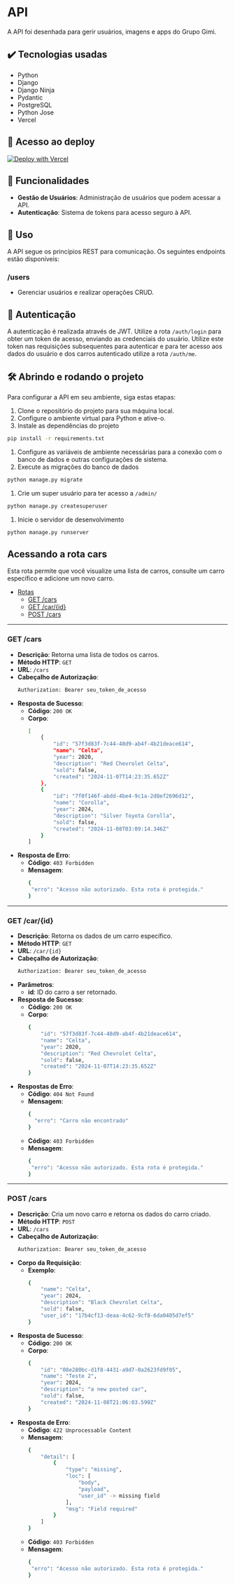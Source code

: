 # API

A API foi desenhada para gerir usuários, imagens e apps do Grupo Gimi.

## ✔️ Tecnologias usadas
- Python
- Django
- Django Ninja
- Pydantic
- PostgreSQL
- Python Jose
- Vercel

## 📁 Acesso ao deploy

[![Deploy with Vercel](https://vercel.com/button)](https://engenhadev.com.br/)

## 🔨 Funcionalidades

- **Gestão de Usuários**: Administração de usuários que podem acessar a API.
- **Autenticação**: Sistema de tokens para acesso seguro à API.

## 📌 Uso

A API segue os princípios REST para comunicação. Os seguintes endpoints estão disponíveis:

### /users
- Gerenciar usuários e realizar operações CRUD.

## 🔐 Autenticação

A autenticação é realizada através de JWT. Utilize a rota `/auth/login` para obter um token de acesso, enviando as credenciais do usuário. Utilize este token nas requisições subsequentes para autenticar e para ter acesso aos dados do usuário e dos carros autenticado utilize a rota `/auth/me`.

## 🛠️ Abrindo e rodando o projeto

Para configurar a API em seu ambiente, siga estas etapas:

1. Clone o repositório do projeto para sua máquina local.
2. Configure o ambiente virtual para Python e ative-o.
3. Instale as dependências do projeto
```bash
pip install -r requirements.txt
```
1. Configure as variáveis de ambiente necessárias para a conexão com o banco de dados e outras configurações de sistema.
2. Execute as migrações do banco de dados
```bash
python manage.py migrate
```
1. Crie um super usuário para ter acesso a `/admin/`
```bash
python manage.py createsuperuser
```
1. Inicie o servidor de desenvolvimento
```bash
python manage.py runserver
```

## Acessando a rota cars

Esta rota permite que você visualize uma lista de carros, consulte um carro específico e adicione um novo carro.

- [Rotas](#rotas-da-api)
  - [GET /cars](#get-cars)
  - [GET /car/{id}](#get-carid)
  - [POST /cars](#post-cars)

---


### GET /cars

- **Descrição**: Retorna uma lista de todos os carros.
- **Método HTTP**: `GET`
- **URL**: `/cars`
- **Cabeçalho de Autorização**:
  ```bash
  Authorization: Bearer seu_token_de_acesso
- **Resposta de Sucesso**:
  - **Código**: `200 OK`
  - **Corpo**:
    ```bash
    [
        {
            "id": "57f3d83f-7c44-48d9-ab4f-4b21deace614",
            "name": "Celta",
            "year": 2020,
            "description": "Red Chevrolet Celta",
            "sold": false,
            "created": "2024-11-07T14:23:35.652Z"
        },
        {
            "id": "7f0f146f-abdd-4be4-9c1a-2d8ef2696d12",
            "name": "Corolla",
            "year": 2024,
            "description": "Silver Toyota Corolla",
            "sold": false,
            "created": "2024-11-08T03:09:14.346Z"
        }
    ]
    ```
- **Resposta de Erro**:
  - **Código**: `403 Forbidden`
  - **Mensagem**:
    ```bash
    {
     "erro": "Acesso não autorizado. Esta rota é protegida."
    }

    ```
---

### GET /car/{id}

- **Descrição**: Retorna os dados de um carro específico.
- **Método HTTP**: `GET`
- **URL**: `/car/{id}`
- **Cabeçalho de Autorização**:
  ```bash
  Authorization: Bearer seu_token_de_acesso
- **Parâmetros**:
  - **id**: ID do carro a ser retornado.
- **Resposta de Sucesso**:
  - **Código**: `200 OK`
  - **Corpo**:
    ```bash
    {
        "id": "57f3d83f-7c44-48d9-ab4f-4b21deace614",
        "name": "Celta",
        "year": 2020,
        "description": "Red Chevrolet Celta",
        "sold": false,
        "created": "2024-11-07T14:23:35.652Z"
    }
    ```
- **Respostas de Erro**:
  - **Código**: `404 Not Found`
  - **Mensagem**:
    ```bash
    {
      "erro": "Carro não encontrado"
    }
    ```
  - **Código**: `403 Forbidden`
  - **Mensagem**:
    ```bash
    {
     "erro": "Acesso não autorizado. Esta rota é protegida."
    }

    ```
---

### POST /cars

- **Descrição**: Cria um novo carro e retorna os dados do carro criado.
- **Método HTTP**: `POST`
- **URL**: `/cars`
- **Cabeçalho de Autorização**:
  ```bash
  Authorization: Bearer seu_token_de_acesso
- **Corpo da Requisição**:
  - **Exemplo**:
    ```bash
    {
		"name": "Celta",
		"year": 2024,
		"description": "Black Chevrolet Celta",
		"sold": false,
		"user_id": "17b4cf13-deaa-4c62-9cf8-6da0405d7ef5"
	}
    ```
- **Resposta de Sucesso**:
  - **Código**: `200 OK`
  - **Corpo**:
    ```bash
    {
        "id": "08e280bc-d1f8-4431-a9d7-0a2623fd9f05",
        "name": "Teste 2",
        "year": 2024,
        "description": "a new posted car",
        "sold": false,
        "created": "2024-11-08T21:06:03.590Z"
    }
    ```
- **Resposta de Erro**:
  - **Código**: `422 Unprocessable Content`
  - **Mensagem**:
    ```bash
    {
        "detail": [
            {
                "type": "missing",
                "loc": [
                    "body",
                    "payload",
                    "user_id" -> missing field
                ],
                "msg": "Field required"
            }
        ]
    }
    ```
  - **Código**: `403 Forbidden`
  - **Mensagem**:
    ```bash
    {
     "erro": "Acesso não autorizado. Esta rota é protegida."
    }

    ```
